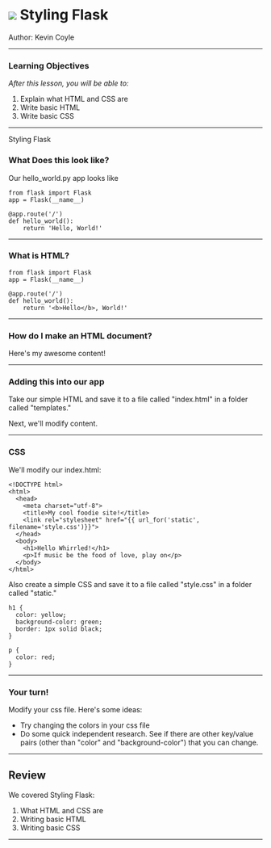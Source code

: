 # ![](https://ga-dash.s3.amazonaws.com/production/assets/logo-9f88ae6c9c3871690e33280fcf557f33.png) Styling Flask 

Author: Kevin Coyle

-----

### Learning Objectives
*After this lesson, you will be able to:*
1. Explain what HTML and CSS are
2. Write basic HTML
3. Write basic CSS

---------
Styling Flask

### What Does this look like?

<!-- 
- Our hello world Flask app is beautiful. But not everyone else knows how to look at it and fully appreciate its beauty  
- In this lesson we are going to focus on HTML -->

Our hello_world.py app looks like 

```
from flask import Flask
app = Flask(__name__)

@app.route('/')
def hello_world():
    return 'Hello, World!'
```

---

### What is HTML?

<!-- HTML - Hyper Text Markup Language is not a programming language.  
	- Let's try to modify our hello world app by emphasizing the "hello" part. 
	- We use an opening "tag" with the B, and the closing tag, which is the same thing, and a forward slash.
	- From tag to tag is known as an element, and the "hello" part is known as the content. 
	- Flask can actually have HTML right in the app. 
	- While it wouldn't be efficient to always write our HTML like this, we can get an idea of some stylying elements called Tags
	-->

```
from flask import Flask
app = Flask(__name__)

@app.route('/')
def hello_world():
    return '<b>Hello</b>, World!'
```
---
### How do I make an HTML document?
<!-- 
- Now that you know a little about styling HTML documents, let's look at how to create one.
- Every HTML document starts with `<!DOCTYPE html>`. If students ask why, you can explain that historically, HTML doctypes declared the set of rules to be considered good HTML (error checking, etc.). Now we just need it so that everything works.
- Then you have the <html> and </hmtl> elements. These are known as the root elements
- <head> element comes next. This is all of the stuff that you don't want your audience to see, like keywords and page descriptions for websites.
- then <meta charset="utf-8"> which declares your character set to UTF-8. This means that you'll be able to render just about every character in almost every major language.
- the <title> element is what names your page. It's used in the name for the browser tab and when you bookmark a page
- the <body> element is all the content you want your audience to see. -->

<!DOCTYPE html>
<html>
<head>
	<meta charset="utf-8"> 
	<title></title>
</head>
<body>
<p> Here's my awesome content! </p>
</body>
</html>

---

### Adding this into our app
<!-- 
- It's your turn!
- We will get into how to render our HTML doc in a later lesson. However, first we want you to try your hand at writing HTML. 
- You can see how your content renders directly in the browser for now... just double click on index.html after you've saved your changes
- We need to put the index.html in a folder because flask looks for our html files in a folder called "templates." More on that in a later lesson on templates. --> 

Take our simple HTML and save it to a file called "index.html" in a folder called "templates."

Next, we'll modify content. 

---  

### CSS

<!-- 
	- CSS is used to style how documents are produced to users. HTML is the most common language. 
	- Let's modify our HTML document by adding in the <link> element. 
	- Then we'll create a simple css file that modifies our HTML doc
	- h1 refers to the <h1> header in the HTML document
	- p refers to the p element in our HTML document. 	
	- In each CSS, notice that we have a key/value pair system
	- In css, each of these key/value pairs are called declarations. 
	- We put the style.css in a folder called static because flask looks for our css files in that folder.
	- Lastly, we include a bracket to let our flask app search for our css file in that static folder. More on brackets and templates in a later lesson. 
-->

We'll modify our index.html:
```
<!DOCTYPE html>
<html>
  <head>
    <meta charset="utf-8">
    <title>My cool foodie site!</title>
    <link rel="stylesheet" href="{{ url_for('static', filename='style.css')}}">
  </head>
  <body>
    <h1>Hello Whirrled!</h1>
    <p>If music be the food of love, play on</p>
  </body>
</html>
```
Also create a simple CSS and save it to a file called "style.css" in a folder called "static."
```
h1 {
  color: yellow;
  background-color: green;
  border: 1px solid black;
}

p {
  color: red;
}
```

---

### Your turn! 

Modify your css file. Here's some ideas:
- Try changing the colors in your css file
- Do some quick independent research. See if there are other key/value pairs (other than "color" and "background-color") that you can change.

---
## Review
We covered Styling Flask:
1. What HTML and CSS are
2. Writing basic HTML
3. Writing basic CSS

---

